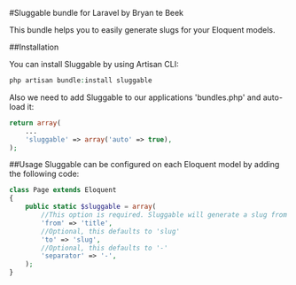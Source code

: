 #Sluggable bundle for Laravel by Bryan te Beek

This bundle helps you to easily generate slugs for your Eloquent models.


##Installation

You can install Sluggable by using Artisan CLI:
```php
php artisan bundle:install sluggable
```

Also we need to add Sluggable to our applications 'bundles.php' and auto-load it:
```php
return array(
    ...
    'sluggable' => array('auto' => true),
);
```

##Usage
Sluggable can be configured on each Eloquent model by adding the following code:

```php
class Page extends Eloquent
{
    public static $sluggable = array(
        //This option is required. Sluggable will generate a slug from this field.
        'from' => 'title',
        //Optional, this defaults to 'slug'
        'to' => 'slug',
        //Optional, this defaults to '-'
        'separator' => '-',
    );
}
```